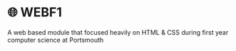 # 🌐 WEBF1
A web based module that focused heavily on HTML & CSS during first year computer science at Portsmouth
